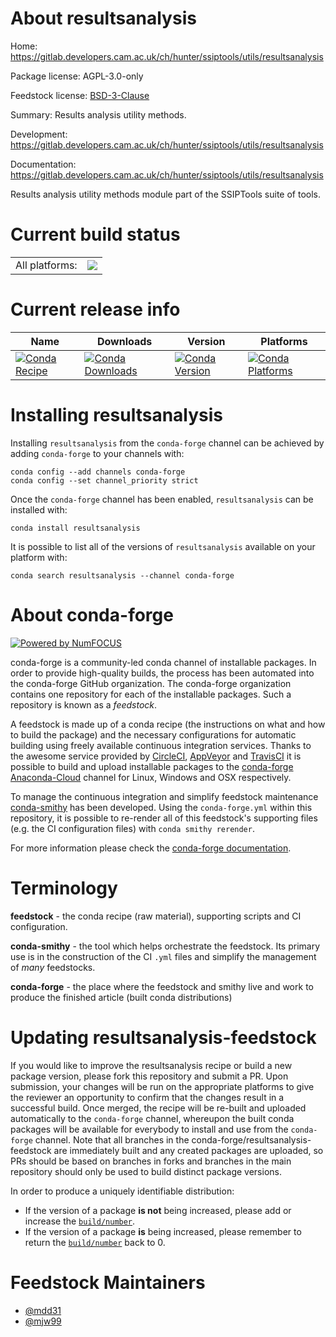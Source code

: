 About resultsanalysis
=====================

Home: https://gitlab.developers.cam.ac.uk/ch/hunter/ssiptools/utils/resultsanalysis

Package license: AGPL-3.0-only

Feedstock license: [BSD-3-Clause](https://github.com/conda-forge/resultsanalysis-feedstock/blob/master/LICENSE.txt)

Summary: Results analysis utility methods.

Development: https://gitlab.developers.cam.ac.uk/ch/hunter/ssiptools/utils/resultsanalysis

Documentation: https://gitlab.developers.cam.ac.uk/ch/hunter/ssiptools/utils/resultsanalysis

Results analysis utility methods module part of the SSIPTools suite of tools.


Current build status
====================


<table><tr><td>All platforms:</td>
    <td>
      <a href="https://dev.azure.com/conda-forge/feedstock-builds/_build/latest?definitionId=14153&branchName=master">
        <img src="https://dev.azure.com/conda-forge/feedstock-builds/_apis/build/status/resultsanalysis-feedstock?branchName=master">
      </a>
    </td>
  </tr>
</table>

Current release info
====================

| Name | Downloads | Version | Platforms |
| --- | --- | --- | --- |
| [![Conda Recipe](https://img.shields.io/badge/recipe-resultsanalysis-green.svg)](https://anaconda.org/conda-forge/resultsanalysis) | [![Conda Downloads](https://img.shields.io/conda/dn/conda-forge/resultsanalysis.svg)](https://anaconda.org/conda-forge/resultsanalysis) | [![Conda Version](https://img.shields.io/conda/vn/conda-forge/resultsanalysis.svg)](https://anaconda.org/conda-forge/resultsanalysis) | [![Conda Platforms](https://img.shields.io/conda/pn/conda-forge/resultsanalysis.svg)](https://anaconda.org/conda-forge/resultsanalysis) |

Installing resultsanalysis
==========================

Installing `resultsanalysis` from the `conda-forge` channel can be achieved by adding `conda-forge` to your channels with:

```
conda config --add channels conda-forge
conda config --set channel_priority strict
```

Once the `conda-forge` channel has been enabled, `resultsanalysis` can be installed with:

```
conda install resultsanalysis
```

It is possible to list all of the versions of `resultsanalysis` available on your platform with:

```
conda search resultsanalysis --channel conda-forge
```


About conda-forge
=================

[![Powered by NumFOCUS](https://img.shields.io/badge/powered%20by-NumFOCUS-orange.svg?style=flat&colorA=E1523D&colorB=007D8A)](http://numfocus.org)

conda-forge is a community-led conda channel of installable packages.
In order to provide high-quality builds, the process has been automated into the
conda-forge GitHub organization. The conda-forge organization contains one repository
for each of the installable packages. Such a repository is known as a *feedstock*.

A feedstock is made up of a conda recipe (the instructions on what and how to build
the package) and the necessary configurations for automatic building using freely
available continuous integration services. Thanks to the awesome service provided by
[CircleCI](https://circleci.com/), [AppVeyor](https://www.appveyor.com/)
and [TravisCI](https://travis-ci.com/) it is possible to build and upload installable
packages to the [conda-forge](https://anaconda.org/conda-forge)
[Anaconda-Cloud](https://anaconda.org/) channel for Linux, Windows and OSX respectively.

To manage the continuous integration and simplify feedstock maintenance
[conda-smithy](https://github.com/conda-forge/conda-smithy) has been developed.
Using the ``conda-forge.yml`` within this repository, it is possible to re-render all of
this feedstock's supporting files (e.g. the CI configuration files) with ``conda smithy rerender``.

For more information please check the [conda-forge documentation](https://conda-forge.org/docs/).

Terminology
===========

**feedstock** - the conda recipe (raw material), supporting scripts and CI configuration.

**conda-smithy** - the tool which helps orchestrate the feedstock.
                   Its primary use is in the construction of the CI ``.yml`` files
                   and simplify the management of *many* feedstocks.

**conda-forge** - the place where the feedstock and smithy live and work to
                  produce the finished article (built conda distributions)


Updating resultsanalysis-feedstock
==================================

If you would like to improve the resultsanalysis recipe or build a new
package version, please fork this repository and submit a PR. Upon submission,
your changes will be run on the appropriate platforms to give the reviewer an
opportunity to confirm that the changes result in a successful build. Once
merged, the recipe will be re-built and uploaded automatically to the
`conda-forge` channel, whereupon the built conda packages will be available for
everybody to install and use from the `conda-forge` channel.
Note that all branches in the conda-forge/resultsanalysis-feedstock are
immediately built and any created packages are uploaded, so PRs should be based
on branches in forks and branches in the main repository should only be used to
build distinct package versions.

In order to produce a uniquely identifiable distribution:
 * If the version of a package **is not** being increased, please add or increase
   the [``build/number``](https://docs.conda.io/projects/conda-build/en/latest/resources/define-metadata.html#build-number-and-string).
 * If the version of a package **is** being increased, please remember to return
   the [``build/number``](https://docs.conda.io/projects/conda-build/en/latest/resources/define-metadata.html#build-number-and-string)
   back to 0.

Feedstock Maintainers
=====================

* [@mdd31](https://github.com/mdd31/)
* [@mjw99](https://github.com/mjw99/)

